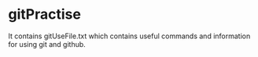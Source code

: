 # gitPractise
It contains gitUseFile.txt which contains useful commands and information for using git and github.
